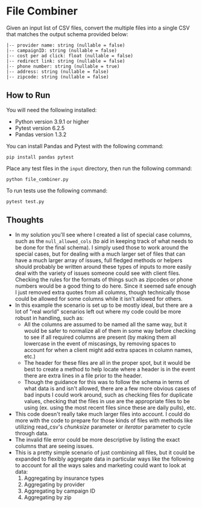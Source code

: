 # File Combiner

Given an input list of CSV files, convert the multiple files into a single CSV that matches the output schema provided below:

```
|-- provider name: string (nullable = false)
|-- campaignID: string (nullable = false)
|-- cost per ad click: float (nullable = false)
|-- redirect link: string (nullable = false)
|-- phone number: string (nullable = true)
|-- address: string (nullable = false)
|-- zipcode: string (nullable = false)
```


## How to Run

You will need the following installed:
- Python version 3.9.1 or higher
- Pytest version 6.2.5
- Pandas version 1.3.2


You can install Pandas and Pytest with the following command:

```
pip install pandas pytest
```

Place any test files in the `input` directory, then run the following command:

```
python file_combiner.py
```

To run tests use the following command:

```
pytest test.py
```



## Thoughts
- In my solution you'll see where I created a list of special case columns, such as the `null_allowed_cols` (to aid in keeping track of what needs to be done for the final schema). I simply used those to work around the special cases, but for dealing with a much larger set of files that can have a much larger array of issues, full fledged methods or helpers should probably be written around these types of inputs to more easily deal with the variety of issues someone could see with client files. Checking the rules for the formats of things such as zipcodes or phone numbers would be a good thing to do here. Since it seemed safe enough I just removed extra quotes from all columns, though technically those could be allowed for some columns while it isn't allowed for others.
- In this example the scenario is set up to be mostly ideal, but there are a lot of "real world" scenarios left out where my code could be more robust in handling, such as:
    - All the columns are assumed to be named all the same way, but it would be safer to normalize all of them in some way before checking to see if all required columns are present (by making them all lowercase in the event of miscasings, by removing spaces to account for when a client might add extra spaces in column names, etc.)
    - The header for these files are all in the proper spot, but it would be best to create a method to help locate where a header is in the event there are extra lines in a file prior to the header.
    - Though the guidance for this was to follow the schema in terms of what data is and isn't allowed, there are a few more obvious cases of bad inputs I could work around, such as checking files for duplicate values, checking that the files in use are the appropriate files to be using (ex. using the most recent files since these are daily pulls), etc.
- This code doesn't really take much larger files into account. I could do more with the code to prepare for those kinds of files with methods like utilizing read_csv's _chunksize_ parameter or _iterator_ parameter to cycle through data.
- The invalid file error could be more descriptive by listing the exact columns that are seeing issues. 
- This is a pretty simple scenario of just combining all files, but it could be expanded to flexibly aggregate data in particular ways like the following to account for all the ways sales and marketing could want to look at data:
    1. Aggregating by insurance types
    2. Aggregating by provider
    3. Aggregating by campaign ID
    4. Aggregating by zip

